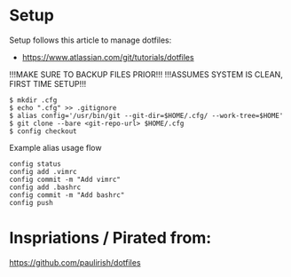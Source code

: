# Setup

Setup follows this article to manage dotfiles:
- https://www.atlassian.com/git/tutorials/dotfiles

!!!MAKE SURE TO BACKUP FILES PRIOR!!!
!!!ASSUMES SYSTEM IS CLEAN, FIRST TIME SETUP!!!

```
$ mkdir .cfg
$ echo ".cfg" >> .gitignore
$ alias config='/usr/bin/git --git-dir=$HOME/.cfg/ --work-tree=$HOME'
$ git clone --bare <git-repo-url> $HOME/.cfg
$ config checkout
```

Example alias usage flow
```
config status
config add .vimrc
config commit -m "Add vimrc"
config add .bashrc
config commit -m "Add bashrc"
config push
```

# Inspriations / Pirated from:

https://github.com/paulirish/dotfiles
